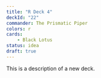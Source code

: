 ```yaml
---
title: "R Deck 4"
deckId: "22"
commander: The Prismatic Piper
colors: r
cards:
    - Black Lotus
status: idea
draft: true
---
```


This is a description of a new deck.

